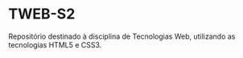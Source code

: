 # TWEB-S2
Repositório destinado à disciplina de Tecnologias Web, utilizando as tecnologias HTML5 e CSS3. 
